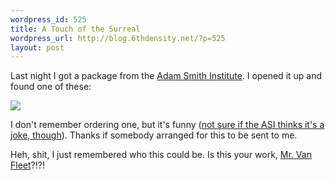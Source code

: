 ```yaml
--- 
wordpress_id: 525
title: A Touch of the Surreal
wordpress_url: http://blog.6thdensity.net/?p=525
layout: post
---
```

Last night I got a package from the <a href="http://adamsmith.org">Adam Smith Institute</a>. I opened it up and found one of these:

<img src='http://www.bloggers4labour.org/images/wristbands.jpg' />

I don't remember ordering one, but it's funny (<a href="http://www.adamsmith.org/blog/index.php/blog/individual/supporting_free_trade_with_abandon/">not sure if the ASI thinks it's a joke, though</a>). Thanks if somebody arranged for this to be sent to me.

Heh, shit, I just remembered who this could be. Is this your work, <a href="http://blog.jimvanfleet.com">Mr. Van Fleet</a>?!?!
